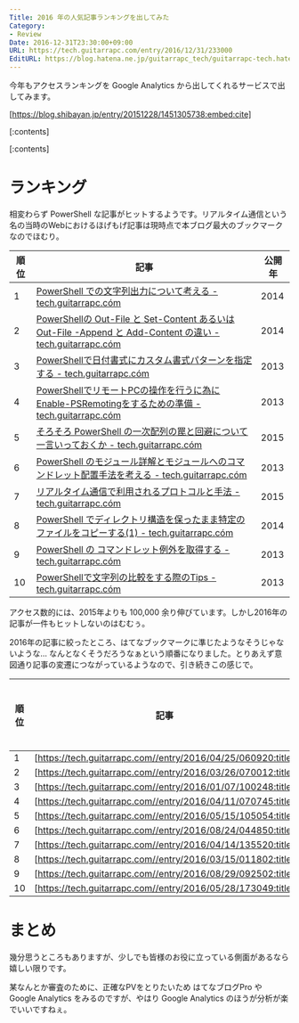 ```yaml
---
Title: 2016 年の人気記事ランキングを出してみた
Category:
- Review
Date: 2016-12-31T23:30:00+09:00
URL: https://tech.guitarrapc.com/entry/2016/12/31/233000
EditURL: https://blog.hatena.ne.jp/guitarrapc_tech/guitarrapc-tech.hatenablog.com/atom/entry/10328749687202679462
---
```


今年もアクセスランキングを Google Analytics から出してくれるサービスで出してみます。

[https://blog.shibayan.jp/entry/20151228/1451305738:embed:cite]


[:contents]

[:contents]

# ランキング

相変わらず PowerShell な記事がヒットするようです。リアルタイム通信という名の当時のWebにおけるほげもげ記事は現時点で本ブログ最大のブックマークなのでほむり。


順位 | 記事 | 公開年
---- | ---- | ----
1 | [PowerShell での文字列出力について考える - tech.guitarrapc.cóm](https://tech.guitarrapc.com/entry/2014/01/17/073338) | 2014
2 | [PowerShellの Out-File と Set-Content あるいは Out-File -Append と Add-Content の違い - tech.guitarrapc.cóm](http://tech.guitarrapc.com/entry/2014/02/11/061627) | 2014
3 | [PowerShellで日付書式にカスタム書式パターンを指定する - tech.guitarrapc.cóm](https://tech.guitarrapc.com/entry/2013/02/09/030226) | 2013
4 | [PowerShellでリモートPCの操作を行うに為にEnable-PSRemotingをするための準備 - tech.guitarrapc.cóm](http://tech.guitarrapc.com/entry/2013/02/12/000202) | 2013
5 | [そろそろ PowerShell の一次配列の罠と回避について一言いっておくか - tech.guitarrapc.cóm](https://tech.guitarrapc.com/entry/2015/09/05/012733) | 2015
6 | [PowerShell のモジュール詳解とモジュールへのコマンドレット配置手法を考える - tech.guitarrapc.cóm](http://tech.guitarrapc.com/entry/2013/12/03/014013) | 2013
7 | [リアルタイム通信で利用されるプロトコルと手法 - tech.guitarrapc.cóm](https://tech.guitarrapc.com/entry/2015/08/17/044937) | 2015
8 | [PowerShell でディレクトリ構造を保ったまま特定のファイルをコピーする(1) - tech.guitarrapc.cóm](https://tech.guitarrapc.com/entry/2014/08/12/081637) | 2014
9 | [PowerShell の コマンドレット例外を取得する - tech.guitarrapc.cóm](https://tech.guitarrapc.com/entry/2013/07/22/000738) | 2013
10 | [PowerShellで文字列の比較をする際のTips - tech.guitarrapc.cóm](https://tech.guitarrapc.com/entry/2013/02/14/120202) | 2013

アクセス数的には、2015年よりも 100,000 余り伸びています。しかし2016年の記事が一件もヒットしないのはむむぅ。

2016年の記事に絞ったところ、はてなブックマークに準じたようなそうじゃないような... なんとなくそうだろうなぁという順番になりました。とりあえず意図通り記事の変遷につながっているようなので、引き続きこの感じで。

順位 | 記事 | 公開 | 2016年公開記事におけるPV割合
---- | ---- | ---- | ----
1 | [https://tech.guitarrapc.com//entry/2016/04/25/060920:title] | 2016/04/25 | 17.18%
2 | [https://tech.guitarrapc.com//entry/2016/03/26/070012:title] | 2016/03/26 | 13.12%
3 | [https://tech.guitarrapc.com//entry/2016/01/07/100248:title] | 2016/01/07 | 6.29%
4 | [https://tech.guitarrapc.com//entry/2016/04/11/070745:title] | 2016/04/11 | 5.35%
5 | [https://tech.guitarrapc.com//entry/2016/05/15/105054:title] | 2016/05/15 | 4.53%
6 | [https://tech.guitarrapc.com//entry/2016/08/24/044850:title] | 2016/08/24 | 4.26%
7 | [https://tech.guitarrapc.com//entry/2016/04/14/135520:title] | 2016/04/14 | 3.98%
8 | [https://tech.guitarrapc.com//entry/2016/03/15/011802:title] | 2016/03/15 | 3.64%
9 | [https://tech.guitarrapc.com//entry/2016/08/29/092502:title] | 2016/08/29 | 3.49%
10 | [https://tech.guitarrapc.com//entry/2016/05/28/173049:title] | 2016/05/28 | 3.36%


# まとめ

幾分思うところもありますが、少しでも皆様のお役に立っている側面があるなら嬉しい限りです。

某なんとか審査のために、正確なPVをとりたいため はてなブログPro や Google Analytics をみるのですが、やはり Google Analytics のほうが分析が楽でいいですねぇ。
